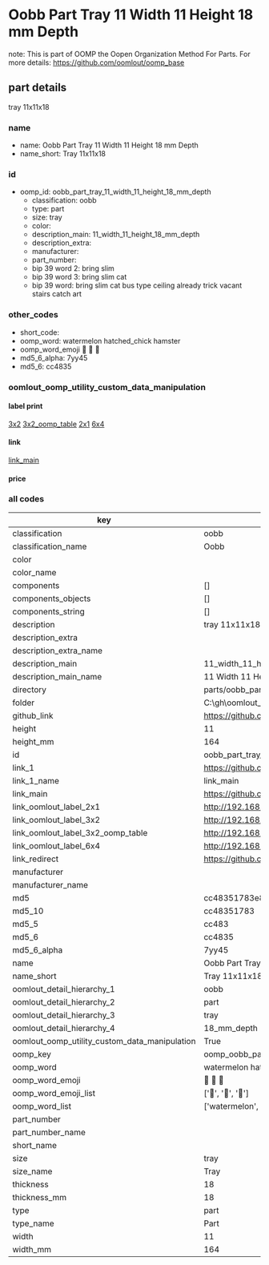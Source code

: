 # Oobb Part Tray 11 Width 11 Height 18 mm Depth  

note: This is part of OOMP the Oopen Organization Method For Parts. For more details: https://github.com/oomlout/oomp_base

##  part details
  



tray 11x11x18



### name
* name: Oobb Part Tray 11 Width 11 Height 18 mm Depth
* name_short: Tray 11x11x18 
### id
* oomp_id: oobb_part_tray_11_width_11_height_18_mm_depth
  * classification: oobb
  * type: part
  * size: tray
  * color: 
  * description_main: 11_width_11_height_18_mm_depth
  * description_extra: 
  * manufacturer: 
  * part_number: 
  * bip 39 word 2: bring slim
  * bip 39 word 3: bring slim cat
  * bip 39 word: bring slim cat bus type ceiling already trick vacant stairs catch art

### other_codes
* short_code: 
* oomp_word: watermelon hatched_chick hamster
* oomp_word_emoji :watermelon: :hatched_chick: :hamster:
* md5_6_alpha: 7yy45
* md5_6: cc4835






### oomlout_oomp_utility_custom_data_manipulation
#### label print
[3x2](http://192.168.1.245:1112/?label=oomp%207yy45)
[3x2_oomp_table](http://192.168.1.108:1112/?label=oomp%207yy45)
[2x1](http://192.168.1.242:1112/?label=oomp%207yy45)
[6x4](http://192.168.1.55:1112/?label=oomp%207yy45)    

#### link

[link_main](https://github.com/oomlout/oomlout_oobb_version_4_generated_parts/tree/main/navigation_oomp/oobb/part/tray/11_width_11_height_18_mm_depth/part)                              

#### price







### all codes 
| key | value |  
| --- | --- |  
| classification | oobb |  
| classification_name | Oobb |  
| color |  |  
| color_name |  |  
| components | [] |  
| components_objects | [] |  
| components_string | [] |  
| description | tray 11x11x18 |  
| description_extra |  |  
| description_extra_name |  |  
| description_main | 11_width_11_height_18_mm_depth |  
| description_main_name | 11 Width 11 Height 18 mm Depth |  
| directory | parts/oobb_part_tray_11_width_11_height_18_mm_depth |  
| folder | C:\gh\oomlout_oobb_version_4_generated_parts\parts\oobb_part_tray_11_width_11_height_18_mm_depth |  
| github_link | https://github.com/oomlout/oomlout_oomp_part_src/tree/main/parts/oobb_part_tray_11_width_11_height_18_mm_depth |  
| height | 11 |  
| height_mm | 164 |  
| id | oobb_part_tray_11_width_11_height_18_mm_depth |  
| link_1 | https://github.com/oomlout/oomlout_oobb_version_4_generated_parts/tree/main/navigation_oomp/oobb/part/tray/11_width_11_height_18_mm_depth/part |  
| link_1_name | link_main |  
| link_main | https://github.com/oomlout/oomlout_oobb_version_4_generated_parts/tree/main/navigation_oomp/oobb/part/tray/11_width_11_height_18_mm_depth/part |  
| link_oomlout_label_2x1 | http://192.168.1.242:1112/?label=oomp%207yy45 |  
| link_oomlout_label_3x2 | http://192.168.1.245:1112/?label=oomp%207yy45 |  
| link_oomlout_label_3x2_oomp_table | http://192.168.1.108:1112/?label=oomp%207yy45 |  
| link_oomlout_label_6x4 | http://192.168.1.55:1112/?label=oomp%207yy45 |  
| link_redirect | https://github.com/oomlout/oomlout_oobb_version_4_generated_parts/tree/main/parts/oobb_tray_11_11_18 |  
| manufacturer |  |  
| manufacturer_name |  |  
| md5 | cc48351783e860e493f5e1ee47b2f0e1 |  
| md5_10 | cc48351783 |  
| md5_5 | cc483 |  
| md5_6 | cc4835 |  
| md5_6_alpha | 7yy45 |  
| name | Oobb Part Tray 11 Width 11 Height 18 mm Depth |  
| name_short | Tray 11x11x18  |  
| oomlout_detail_hierarchy_1 | oobb |  
| oomlout_detail_hierarchy_2 | part |  
| oomlout_detail_hierarchy_3 | tray |  
| oomlout_detail_hierarchy_4 | 18_mm_depth |  
| oomlout_oomp_utility_custom_data_manipulation | True |  
| oomp_key | oomp_oobb_part_tray_11_width_11_height_18_mm_depth |  
| oomp_word | watermelon hatched_chick hamster |  
| oomp_word_emoji | :watermelon: :hatched_chick: :hamster: |  
| oomp_word_emoji_list | [':watermelon:', ':hatched_chick:', ':hamster:'] |  
| oomp_word_list | ['watermelon', 'hatched_chick', 'hamster'] |  
| part_number |  |  
| part_number_name |  |  
| short_name |  |  
| size | tray |  
| size_name | Tray |  
| thickness | 18 |  
| thickness_mm | 18 |  
| type | part |  
| type_name | Part |  
| width | 11 |  
| width_mm | 164 |  
